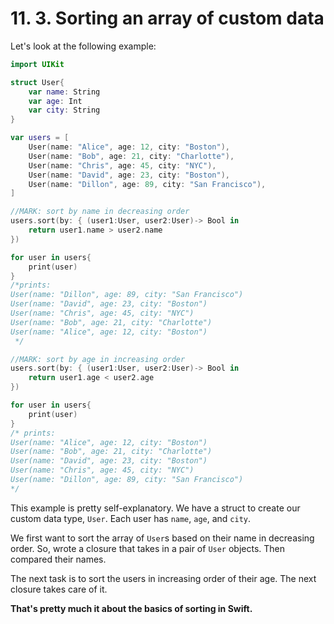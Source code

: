 # 11. 3. Sorting an array of custom data

Let's look at the following example:

```swift
import UIKit

struct User{
    var name: String
    var age: Int
    var city: String
}

var users = [
    User(name: "Alice", age: 12, city: "Boston"),
    User(name: "Bob", age: 21, city: "Charlotte"),
    User(name: "Chris", age: 45, city: "NYC"),
    User(name: "David", age: 23, city: "Boston"),
    User(name: "Dillon", age: 89, city: "San Francisco"),
]

//MARK: sort by name in decreasing order
users.sort(by: { (user1:User, user2:User)-> Bool in
    return user1.name > user2.name
})

for user in users{
    print(user)
}
/*prints:
User(name: "Dillon", age: 89, city: "San Francisco")
User(name: "David", age: 23, city: "Boston")
User(name: "Chris", age: 45, city: "NYC")
User(name: "Bob", age: 21, city: "Charlotte")
User(name: "Alice", age: 12, city: "Boston")
 */

//MARK: sort by age in increasing order
users.sort(by: { (user1:User, user2:User)-> Bool in
    return user1.age < user2.age
})

for user in users{
    print(user)
}
/* prints:
User(name: "Alice", age: 12, city: "Boston")
User(name: "Bob", age: 21, city: "Charlotte")
User(name: "David", age: 23, city: "Boston")
User(name: "Chris", age: 45, city: "NYC")
User(name: "Dillon", age: 89, city: "San Francisco")
*/

```

This example is pretty self-explanatory. We have a struct to create our custom data type, `User`. Each user has `name`, `age`, and `city`.

We first want to sort the array of `User`s based on their name in decreasing order. So, wrote a closure that takes in a pair of `User` objects. Then compared their names.

The next task is to sort the users in increasing order of their age. The next closure takes care of it.

**That's pretty much it about the basics of sorting in Swift.**
